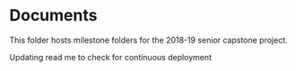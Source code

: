 # Documents
This folder hosts milestone folders for the 2018-19 senior capstone project.

Updating read me to check for continuous deployment